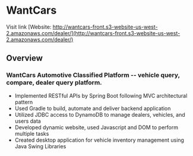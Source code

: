 # WantCars
Visit link [Website: http://wantcars-front.s3-website-us-west-2.amazonaws.com/dealer/](http://wantcars-front.s3-website-us-west-2.amazonaws.com/dealer/)
## Overview

### WantCars Automotive Classified Platform -- vehicle query, compare, dealer query platform.
- Implemented RESTful APIs by Spring Boot following MVC architectural pattern
- Used Gradle to build, automate and deliver backend application
- Utilized JDBC access to DynamoDB to manage dealers, vehicles, and users data
- Developed dynamic website, used Javascript and DOM to perform multiple tasks
- Created desktop application for vehicle inventory management using Java Swing Libraries
